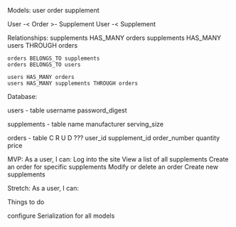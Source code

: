 Models:
    user
    order
    supplement

User -< Order >- Supplement
User -< Supplement

Relationships:
    supplements HAS_MANY orders
    supplements HAS_MANY users THROUGH orders

    orders BELONGS_TO supplements
    orders BELONGS_TO users

    users HAS_MANY orders
    users HAS_MANY supplements THROUGH orders


Database:

users - table
    username
    password_digest

supplements - table
	name
	manufacturer
    serving_size

orders - table   C R U D ???
	user_id
	supplement_id
	order_number
    quantity
	price


MVP: As a user, I can:
    Log into the site
    View a list of all supplements
    Create an order for specific supplements
    Modify or delete an order
    Create new supplements

Stretch: As a user, I can:
    


Things to do

configure Serialization for all models